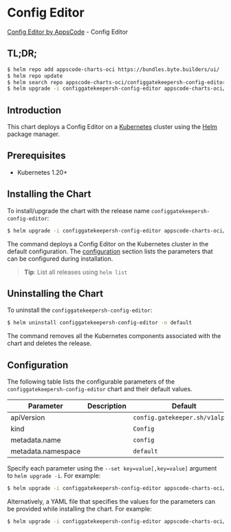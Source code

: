 # Config Editor

[Config Editor by AppsCode](https://appscode.com) - Config Editor

## TL;DR;

```bash
$ helm repo add appscode-charts-oci https://bundles.byte.builders/ui/
$ helm repo update
$ helm search repo appscode-charts-oci/configgatekeepersh-config-editor --version=v0.5.0
$ helm upgrade -i configgatekeepersh-config-editor appscode-charts-oci/configgatekeepersh-config-editor -n default --create-namespace --version=v0.5.0
```

## Introduction

This chart deploys a Config Editor on a [Kubernetes](http://kubernetes.io) cluster using the [Helm](https://helm.sh) package manager.

## Prerequisites

- Kubernetes 1.20+

## Installing the Chart

To install/upgrade the chart with the release name `configgatekeepersh-config-editor`:

```bash
$ helm upgrade -i configgatekeepersh-config-editor appscode-charts-oci/configgatekeepersh-config-editor -n default --create-namespace --version=v0.5.0
```

The command deploys a Config Editor on the Kubernetes cluster in the default configuration. The [configuration](#configuration) section lists the parameters that can be configured during installation.

> **Tip**: List all releases using `helm list`

## Uninstalling the Chart

To uninstall the `configgatekeepersh-config-editor`:

```bash
$ helm uninstall configgatekeepersh-config-editor -n default
```

The command removes all the Kubernetes components associated with the chart and deletes the release.

## Configuration

The following table lists the configurable parameters of the `configgatekeepersh-config-editor` chart and their default values.

|     Parameter      | Description |                  Default                   |
|--------------------|-------------|--------------------------------------------|
| apiVersion         |             | <code>config.gatekeeper.sh/v1alpha1</code> |
| kind               |             | <code>Config</code>                        |
| metadata.name      |             | <code>config</code>                        |
| metadata.namespace |             | <code>default</code>                       |


Specify each parameter using the `--set key=value[,key=value]` argument to `helm upgrade -i`. For example:

```bash
$ helm upgrade -i configgatekeepersh-config-editor appscode-charts-oci/configgatekeepersh-config-editor -n default --create-namespace --version=v0.5.0 --set apiVersion=config.gatekeeper.sh/v1alpha1
```

Alternatively, a YAML file that specifies the values for the parameters can be provided while
installing the chart. For example:

```bash
$ helm upgrade -i configgatekeepersh-config-editor appscode-charts-oci/configgatekeepersh-config-editor -n default --create-namespace --version=v0.5.0 --values values.yaml
```
